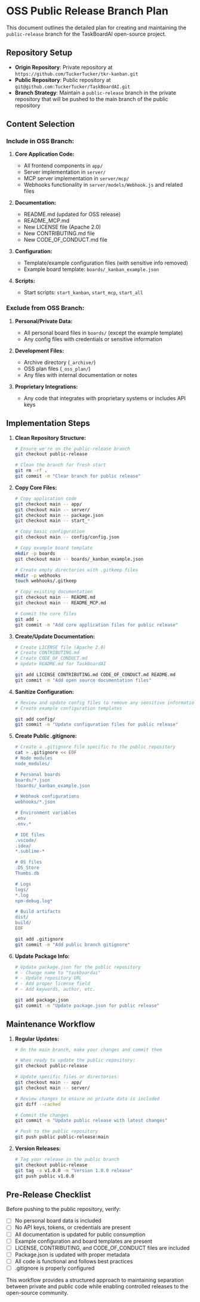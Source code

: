 # OSS Public Release Branch Plan

This document outlines the detailed plan for creating and maintaining the `public-release` branch for the TaskBoardAI open-source project.

## Repository Setup

- **Origin Repository**: Private repository at `https://github.com/TuckerTucker/tkr-kanban.git`
- **Public Repository**: Public repository at `git@github.com:TuckerTucker/TaskBoardAI.git`
- **Branch Strategy**: Maintain a `public-release` branch in the private repository that will be pushed to the main branch of the public repository

## Content Selection

### Include in OSS Branch:

1. **Core Application Code:**
   - All frontend components in `app/`
   - Server implementation in `server/`
   - MCP server implementation in `server/mcp/`
   - Webhooks functionality in `server/models/Webhook.js` and related files

2. **Documentation:**
   - README.md (updated for OSS release)
   - README_MCP.md
   - New LICENSE file (Apache 2.0)
   - New CONTRIBUTING.md file
   - New CODE_OF_CONDUCT.md file

3. **Configuration:**
   - Template/example configuration files (with sensitive info removed)
   - Example board template: `boards/_kanban_example.json`

4. **Scripts:**
   - Start scripts: `start_kanban`, `start_mcp`, `start_all`

### Exclude from OSS Branch:

1. **Personal/Private Data:**
   - All personal board files in `boards/` (except the example template)
   - Any config files with credentials or sensitive information

2. **Development Files:**
   - Archive directory (`_archive/`)
   - OSS plan files (`_oss_plan/`)
   - Any files with internal documentation or notes

3. **Proprietary Integrations:**
   - Any code that integrates with proprietary systems or includes API keys

## Implementation Steps

1. **Clean Repository Structure:**
   ```bash
   # Ensure we're on the public-release branch
   git checkout public-release
   
   # Clean the branch for fresh start
   git rm -rf .
   git commit -m "Clear branch for public release"
   ```

2. **Copy Core Files:**
   ```bash
   # Copy application code
   git checkout main -- app/
   git checkout main -- server/
   git checkout main -- package.json
   git checkout main -- start_*
   
   # Copy basic configuration
   git checkout main -- config/config.json
   
   # Copy example board template
   mkdir -p boards
   git checkout main -- boards/_kanban_example.json
   
   # Create empty directories with .gitkeep files
   mkdir -p webhooks
   touch webhooks/.gitkeep
   
   # Copy existing documentation
   git checkout main -- README.md
   git checkout main -- README_MCP.md
   
   # Commit the core files
   git add .
   git commit -m "Add core application files for public release"
   ```

3. **Create/Update Documentation:**
   ```bash
   # Create LICENSE file (Apache 2.0)
   # Create CONTRIBUTING.md
   # Create CODE_OF_CONDUCT.md
   # Update README.md for TaskBoardAI
   
   git add LICENSE CONTRIBUTING.md CODE_OF_CONDUCT.md README.md
   git commit -m "Add open source documentation files"
   ```

4. **Sanitize Configuration:**
   ```bash
   # Review and update config files to remove any sensitive information
   # Create example configuration templates
   
   git add config/
   git commit -m "Update configuration files for public release"
   ```

5. **Create Public .gitignore:**
   ```bash
   # Create a .gitignore file specific to the public repository
   cat > .gitignore << EOF
   # Node modules
   node_modules/
   
   # Personal boards
   boards/*.json
   !boards/_kanban_example.json
   
   # Webhook configurations
   webhooks/*.json
   
   # Environment variables
   .env
   .env.*
   
   # IDE files
   .vscode/
   .idea/
   *.sublime-*
   
   # OS files
   .DS_Store
   Thumbs.db
   
   # Logs
   logs/
   *.log
   npm-debug.log*
   
   # Build artifacts
   dist/
   build/
   EOF
   
   git add .gitignore
   git commit -m "Add public branch gitignore"
   ```

6. **Update Package Info:**
   ```bash
   # Update package.json for the public repository
   # - Change name to "taskboardai"
   # - Update repository URL
   # - Add proper license field
   # - Add keywords, author, etc.
   
   git add package.json
   git commit -m "Update package.json for public release"
   ```

## Maintenance Workflow

1. **Regular Updates:**
   ```bash
   # On the main branch, make your changes and commit them
   
   # When ready to update the public repository:
   git checkout public-release
   
   # Update specific files or directories:
   git checkout main -- app/
   git checkout main -- server/
   
   # Review changes to ensure no private data is included
   git diff --cached
   
   # Commit the changes
   git commit -m "Update public release with latest changes"
   
   # Push to the public repository
   git push public public-release:main
   ```

2. **Version Releases:**
   ```bash
   # Tag your release in the public branch
   git checkout public-release
   git tag -a v1.0.0 -m "Version 1.0.0 release"
   git push public v1.0.0
   ```

## Pre-Release Checklist

Before pushing to the public repository, verify:

- [ ] No personal board data is included
- [ ] No API keys, tokens, or credentials are present
- [ ] All documentation is updated for public consumption
- [ ] Example configuration and board templates are present
- [ ] LICENSE, CONTRIBUTING, and CODE_OF_CONDUCT files are included
- [ ] Package.json is updated with proper metadata
- [ ] All code is functional and follows best practices
- [ ] .gitignore is properly configured

This workflow provides a structured approach to maintaining separation between private and public code while enabling controlled releases to the open-source community.
